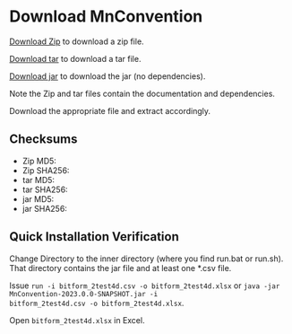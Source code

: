 # Download MnConvention 

[Download Zip](../MnConvention-2023.0.0-SNAPSHOT-windows.zip) to download a zip file.

[Download tar](../MnConvention-2023.0.0-SNAPSHOT-bin.tgz) to download a tar file.

[Download jar](../MnConvention-2023.0.0-SNAPSHOT.jar) to download the jar (no dependencies).

Note the Zip and tar files contain the documentation and dependencies.  

Download the appropriate file and extract accordingly.

## Checksums

* Zip MD5: 
* Zip SHA256: 
* tar MD5:
* tar SHA256: 
* jar MD5: 
* jar SHA256: 

## Quick Installation Verification 

Change Directory to the inner directory (where you find run.bat or run.sh).  That directory contains the jar file and at
least one *.csv file.  

Issue <code>run -i bitform_2test4d.csv -o bitform_2test4d.xlsx</code> or <code>java -jar MnConvention-2023.0.0-SNAPSHOT.jar -i bitform_2test4d.csv -o bitform_2test4d.xlsx</code>.

Open <code>bitform_2test4d.xlsx</code> in Excel.